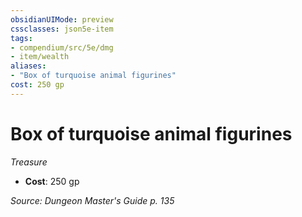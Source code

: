 ```yaml
---
obsidianUIMode: preview
cssclasses: json5e-item
tags:
- compendium/src/5e/dmg
- item/wealth
aliases: 
- "Box of turquoise animal figurines"
cost: 250 gp
---
```

# Box of turquoise animal figurines
*Treasure*  

- **Cost**: 250 gp

*Source: Dungeon Master's Guide p. 135*